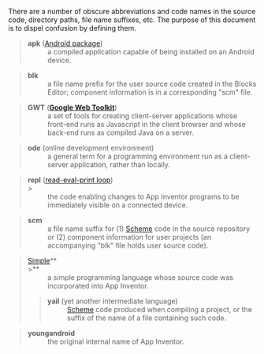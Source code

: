 There are a number of obscure abbreviations and code names in the source code, directory paths, file name suffixes, etc.  The purpose of this document is to dispel confusion by defining them.

> <dt><b>apk</b> (<a href='http://en.wikipedia.org/wiki/APK_(file_format)'>Android package</a>)</dt>
> <dd>a compiled application capable of being installed on an Android device.</dd>

> <dt><b>blk</b></dt>
> <dd>a file name prefix for the user source code created in the Blocks Editor; component information is in a corresponding "scm" file.</dd>

> <dt><b>GWT</b> (<a href='http://code.google.com/webtoolkit/'><b>Google Web Toolkit</b></a>)</dt>
> <dd>a set of tools for creating client-server applications whose front-end runs as Javascript in the client browser and whose back-end runs as compiled Java on a server.</dd>

> <dt><b>ode</b> (online development environment)</dt>
> <dd>a general term for a programming environment run as a client-server application, rather than locally.</li></ul>

<blockquote><dt><b>repl</b> (<a href='http://en.wikipedia.org/wiki/Read%E2%80%93eval%E2%80%93print_loop'>read-eval-print loop</a>) </dt>
> <dd>the code enabling changes to App Inventor programs to be immediately visible on a connected device.</blockquote>

> <dt><b>scm</b></dt>
> <dd>a file name suffix for (1) <a href='http://en.wikipedia.org/wiki/Scheme_(programming_language)'>Scheme</a> code in the source repository or (2) component information for user projects (an accompanying "blk" file holds user source code).</li></ul>

<blockquote><dt><a href='http://code.google.com/p/simple/'>Simple</a>**</dt>
>**<dd>a simple programming language whose source code was incorporated into App Inventor.</dd>

> <dt><b>yail</b> (yet another intermediate language)</dt>
> <dd><a href='http://en.wikipedia.org/wiki/Scheme_(programming_language)'>Scheme</a> code produced when compiling a project, or the suffix of the name of a file containing such code.</blockquote>

> <dt><b>youngandroid</b></dt>
> <dd>the original internal name of App Inventor.</dd>